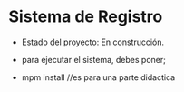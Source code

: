 <h1>Sistema de Registro</h1>

- Estado del proyecto: En construcción.

- para ejecutar el sistema, debes poner;

- mpm install //es para una parte didactica

